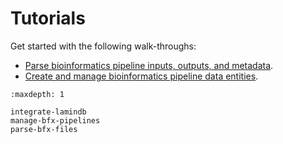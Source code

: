 # Tutorials

Get started with the following walk-throughs:

- [Parse bioinformatics pipeline inputs, outputs, and metadata](parse-bfx-files).
- [Create and manage bioinformatics pipeline data entities](manage-bfx-pipelines).

```{toctree}
:maxdepth: 1

integrate-lamindb
manage-bfx-pipelines
parse-bfx-files
```
